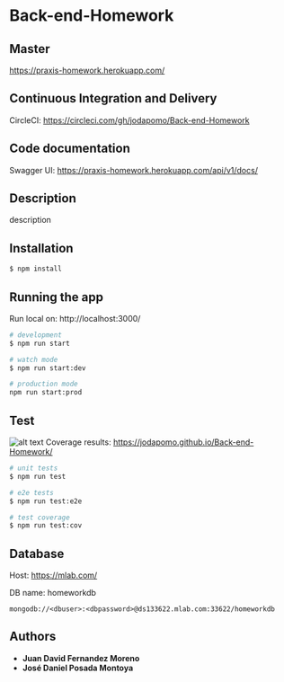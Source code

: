 # Back-end-Homework

## Master

https://praxis-homework.herokuapp.com/

## Continuous Integration and Delivery

CircleCI: https://circleci.com/gh/jodapomo/Back-end-Homework

## Code documentation

Swagger UI: https://praxis-homework.herokuapp.com/api/v1/docs/

## Description

description

## Installation

```bash
$ npm install
```

## Running the app

Run local on: http://localhost:3000/

```bash
# development
$ npm run start

# watch mode
$ npm run start:dev

# production mode
npm run start:prod
```

## Test
![alt text](https://img00.deviantart.net/9bbd/i/2018/249/3/e/captura_by_jokerpiece-dcm6xnr.png)
Coverage results: https://jodapomo.github.io/Back-end-Homework/

```bash
# unit tests
$ npm run test

# e2e tests
$ npm run test:e2e

# test coverage
$ npm run test:cov
```


## Database

Host: https://mlab.com/

DB name: homeworkdb
```
mongodb://<dbuser>:<dbpassword>@ds133622.mlab.com:33622/homeworkdb
```

## Authors

* **Juan David Fernandez Moreno**
* **José Daniel Posada Montoya**
